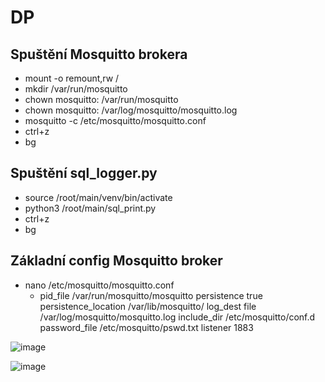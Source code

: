 # DP
## Spuštění Mosquitto brokera
- mount -o remount,rw /
- mkdir /var/run/mosquitto
- chown mosquitto: /var/run/mosquitto
- chown mosquitto: /var/log/mosquitto/mosquitto.log
- mosquitto -c /etc/mosquitto/mosquitto.conf
- ctrl+z
- bg

## Spuštění sql_logger.py
- source /root/main/venv/bin/activate
- python3 /root/main/sql_print.py
- ctrl+z
- bg

## Základní config Mosquitto broker
- nano /etc/mosquitto/mosquitto.conf
  - pid_file /var/run/mosquitto/mosquitto
persistence true
persistence_location /var/lib/mosquitto/
log_dest file /var/log/mosquitto/mosquitto.log
include_dir /etc/mosquitto/conf.d
password_file /etc/mosquitto/pswd.txt
listener 1883

![image](https://github.com/ZeframCZ/DP/assets/36083916/11df268f-fe82-49e8-bd74-55f42c7125af)

![image](https://github.com/ZeframCZ/DP/assets/36083916/6c0da983-f0b8-451f-b8f5-ac3d3de33c69)
